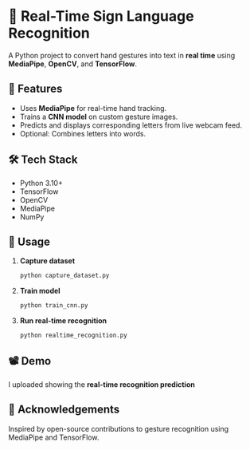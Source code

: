 # 🤟 Real-Time Sign Language Recognition

A Python project to convert hand gestures into text in **real time** using **MediaPipe**, **OpenCV**, and **TensorFlow**.

## 📌 Features
- Uses **MediaPipe** for real-time hand tracking.
- Trains a **CNN model** on custom gesture images.
- Predicts and displays corresponding letters from live webcam feed.
- Optional: Combines letters into words.

## 🛠️ Tech Stack
- Python 3.10+
- TensorFlow
- OpenCV
- MediaPipe
- NumPy

## 🚀 Usage
1. **Capture dataset**  
   ```bash
   python capture_dataset.py
   ```
2. **Train model**  
   ```bash
   python train_cnn.py
   ```
3. **Run real-time recognition**  
   ```bash
   python realtime_recognition.py
   ```

## 📽️ Demo
I uploaded showing the **real-time recognition prediction**

## 📢 Acknowledgements
Inspired by open-source contributions to gesture recognition using MediaPipe and TensorFlow.
